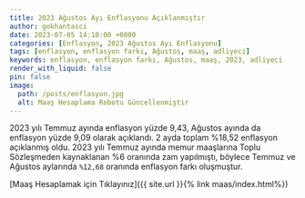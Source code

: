 ```yaml
---
title: 2023 Ağustos Ayı Enflasyonu Açıklanmıştır
author: gokhantasci
date: 2023-07-05 14:10:00 +0800
categories: [Enflasyon, 2023 Ağustos Ayı Enflasyonu]
tags: [enflasyon, enflasyon farkı, Ağustos, maaş, adliyeci]
keywords: enflasyon, enflasyon farkı, Ağustos, maaş, 2023, adliyeci
render_with_liquid: false
pin: false
image:
  path: /posts/enflasyon.jpg
  alt: Maaş Hesaplama Robotu Güncellenmiştir
---
```


2023 yılı Temmuz ayında enflasyon yüzde 9,43, Ağustos ayında da enflasyon yüzde 9,09 olarak açıklandı. 2 ayda toplam %18,52 enflasyon açıklanmış oldu.
2023 yılı Temmuz ayında memur maaşlarına Toplu Sözleşmeden kaynaklanan %6 oranında zam yapılmıştı, böylece Temmuz ve Ağustos aylarında <code class="highlighter-rouge">%12,68</code> oranında enflasyon farkı oluşmuştur.

[Maaş Hesaplamak için Tıklayınız]({{ site.url }}{% link maas/index.html%})